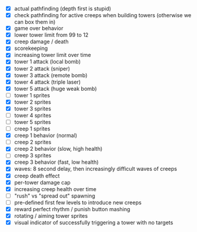 * [x] actual pathfinding (depth first is stupid)
 * [x] check pathfinding for active creeps when building towers (otherwise we can box them in)
 * [x] game over behavior
 * [x] lower tower limit from 99 to 12
 * [x] creep damage / death
 * [x] scorekeeping
 * [x] increasing tower limit over time
 * [x] tower 1 attack (local bomb)
 * [x] tower 2 attack (sniper)
 * [x] tower 3 attack (remote bomb)
 * [x] tower 4 attack (triple laser)
 * [x] tower 5 attack (huge weak bomb)
 * [ ] tower 1 sprites
 * [x] tower 2 sprites
 * [x] tower 3 sprites
 * [ ] tower 4 sprites
 * [ ] tower 5 sprites
 * [ ] creep 1 sprites
 * [x] creep 1 behavior (normal)
 * [ ] creep 2 sprites
 * [x] creep 2 behavior (slow, high health)
 * [ ] creep 3 sprites
 * [x] creep 3 behavior (fast, low health)
 * [x] waves: 8 second delay, then increasingly difficult waves of creeps
 * [x] creep death effect
 * [x] per-tower damage cap
 * [x] increasing creep health over time
 * [ ] "rush" vs "spread out" spawning
 * [ ] pre-defined first few levels to introduce new creeps
 * [x] reward perfect rhythm / punish button mashing
 * [x] rotating / aiming tower sprites
 * [x] visual indicator of successfully triggering a tower with no targets
